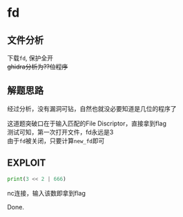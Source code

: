 # fd

## 文件分析

下载`fd`, 保护全开  
~~ghidra分析为??位程序~~

## 解题思路

经过分析，没有漏洞可钻，自然也就没必要知道是几位的程序了

这道题突破口在于输入匹配的File Discriptor，直接拿到flag  
测试可知，第一次打开文件，fd永远是3  
由于`fd`被关闭，只要计算`new_fd`即可

## EXPLOIT

```python
print(3 << 2 | 666)
```

nc连接，输入该数即拿到flag

Done.
